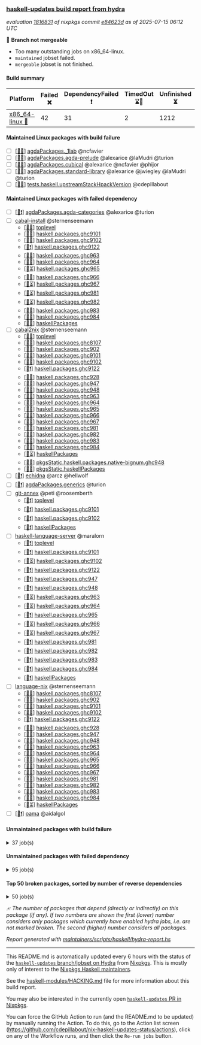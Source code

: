 ### [haskell-updates build report from hydra](https://hydra.nixos.org/jobset/nixpkgs/haskell-updates)
*evaluation [1816831](https://hydra.nixos.org/eval/1816831) of nixpkgs commit [e84623d](https://github.com/NixOS/nixpkgs/commits/e84623d33450a46eebc2b0ccdafef9d1e7f443cf) as of 2025-07-15 06:12 UTC*

🔴 **Branch not mergeable**
  * Too many outstanding jobs on x86_64-linux.
  * `maintained` jobset failed.
  * `mergeable` jobset is not finished.

#### Build summary

 | Platform | Failed ❌ | DependencyFailed ❗ | TimedOut ⌛🚫 | Unfinished ⏳ | Success ✅ | 
 | --- | --- | --- | --- | --- | --- | 
 | [x86_64-linux 🐧](https://hydra.nixos.org/eval/1816831?filter=.x86_64-linux) | 42 | 31 | 2 | 1212 | 6180 | 
#### Maintained Linux packages with build failure
- [ ] [[🐧❌]](https://hydra.nixos.org/build/302351907) [agdaPackages._1lab](https://hydra.nixos.org/eval/1816831?filter=agdaPackages._1lab) @ncfavier
- [ ] [[🐧❌]](https://hydra.nixos.org/build/302351898) [agdaPackages.agda-prelude](https://hydra.nixos.org/eval/1816831?filter=agdaPackages.agda-prelude) @alexarice @laMudri @turion
- [ ] [[🐧❌]](https://hydra.nixos.org/build/302351904) [agdaPackages.cubical](https://hydra.nixos.org/eval/1816831?filter=agdaPackages.cubical) @alexarice @ncfavier @phijor
- [ ] [[🐧❌]](https://hydra.nixos.org/build/302351901) [agdaPackages.standard-library](https://hydra.nixos.org/eval/1816831?filter=agdaPackages.standard-library) @alexarice @jwiegley @laMudri @turion
- [ ] [[🐧❌]](https://hydra.nixos.org/build/302300295) [tests.haskell.upstreamStackHpackVersion](https://hydra.nixos.org/eval/1816831?filter=tests.haskell.upstreamStackHpackVersion) @cdepillabout
#### Maintained Linux packages with failed dependency
- [ ] [[🐧❗]](https://hydra.nixos.org/build/302351903) [agdaPackages.agda-categories](https://hydra.nixos.org/eval/1816831?filter=agdaPackages.agda-categories) @alexarice @turion
- [ ] [cabal-install](https://hydra.nixos.org/eval/1816831?filter=cabal-install) @sternenseemann
  - [[🐧✅]](https://hydra.nixos.org/build/302292394) [toplevel](https://hydra.nixos.org/eval/1816831?filter=cabal-install)
  - [[🐧✅]](https://hydra.nixos.org/build/302292526) [haskell.packages.ghc9101](https://hydra.nixos.org/eval/1816831?filter=haskell.packages.ghc9101.cabal-install)
  - [[🐧✅]](https://hydra.nixos.org/build/302292538) [haskell.packages.ghc9102](https://hydra.nixos.org/eval/1816831?filter=haskell.packages.ghc9102.cabal-install)
  - [[🐧❗]](https://hydra.nixos.org/build/302301027) [haskell.packages.ghc9122](https://hydra.nixos.org/eval/1816831?filter=haskell.packages.ghc9122.cabal-install)
  - [[🐧✅]](https://hydra.nixos.org/build/302292661) [haskell.packages.ghc963](https://hydra.nixos.org/eval/1816831?filter=haskell.packages.ghc963.cabal-install)
  - [[🐧✅]](https://hydra.nixos.org/build/302292686) [haskell.packages.ghc964](https://hydra.nixos.org/eval/1816831?filter=haskell.packages.ghc964.cabal-install)
  - [[🐧⏳]](https://hydra.nixos.org/build/302292708) [haskell.packages.ghc965](https://hydra.nixos.org/eval/1816831?filter=haskell.packages.ghc965.cabal-install)
  - [[🐧✅]](https://hydra.nixos.org/build/302292730) [haskell.packages.ghc966](https://hydra.nixos.org/eval/1816831?filter=haskell.packages.ghc966.cabal-install)
  - [[🐧⏳]](https://hydra.nixos.org/build/302292741) [haskell.packages.ghc967](https://hydra.nixos.org/eval/1816831?filter=haskell.packages.ghc967.cabal-install)
  - [[🐧⏳]](https://hydra.nixos.org/build/302292780) [haskell.packages.ghc981](https://hydra.nixos.org/eval/1816831?filter=haskell.packages.ghc981.cabal-install)
  - [[🐧⏳]](https://hydra.nixos.org/build/302292790) [haskell.packages.ghc982](https://hydra.nixos.org/eval/1816831?filter=haskell.packages.ghc982.cabal-install)
  - [[🐧✅]](https://hydra.nixos.org/build/302292854) [haskell.packages.ghc983](https://hydra.nixos.org/eval/1816831?filter=haskell.packages.ghc983.cabal-install)
  - [[🐧✅]](https://hydra.nixos.org/build/302292816) [haskell.packages.ghc984](https://hydra.nixos.org/eval/1816831?filter=haskell.packages.ghc984.cabal-install)
  - [[🐧✅]](https://hydra.nixos.org/build/302294164) [haskellPackages](https://hydra.nixos.org/eval/1816831?filter=haskellPackages.cabal-install)
- [ ] [cabal2nix](https://hydra.nixos.org/eval/1816831?filter=cabal2nix) @sternenseemann
  - [[🐧✅]](https://hydra.nixos.org/build/302292478) [toplevel](https://hydra.nixos.org/eval/1816831?filter=cabal2nix)
  - [[🐧✅]](https://hydra.nixos.org/build/302292493) [haskell.packages.ghc8107](https://hydra.nixos.org/eval/1816831?filter=haskell.packages.ghc8107.cabal2nix)
  - [[🐧✅]](https://hydra.nixos.org/build/302292550) [haskell.packages.ghc902](https://hydra.nixos.org/eval/1816831?filter=haskell.packages.ghc902.cabal2nix)
  - [[🐧✅]](https://hydra.nixos.org/build/302292535) [haskell.packages.ghc9101](https://hydra.nixos.org/eval/1816831?filter=haskell.packages.ghc9101.cabal2nix)
  - [[🐧✅]](https://hydra.nixos.org/build/302292558) [haskell.packages.ghc9102](https://hydra.nixos.org/eval/1816831?filter=haskell.packages.ghc9102.cabal2nix)
  - [[🐧❗]](https://hydra.nixos.org/build/302301029) [haskell.packages.ghc9122](https://hydra.nixos.org/eval/1816831?filter=haskell.packages.ghc9122.cabal2nix)
  - [[🐧✅]](https://hydra.nixos.org/build/302292614) [haskell.packages.ghc928](https://hydra.nixos.org/eval/1816831?filter=haskell.packages.ghc928.cabal2nix)
  - [[🐧✅]](https://hydra.nixos.org/build/302292622) [haskell.packages.ghc947](https://hydra.nixos.org/eval/1816831?filter=haskell.packages.ghc947.cabal2nix)
  - [[🐧✅]](https://hydra.nixos.org/build/302292647) [haskell.packages.ghc948](https://hydra.nixos.org/eval/1816831?filter=haskell.packages.ghc948.cabal2nix)
  - [[🐧✅]](https://hydra.nixos.org/build/302292663) [haskell.packages.ghc963](https://hydra.nixos.org/eval/1816831?filter=haskell.packages.ghc963.cabal2nix)
  - [[🐧✅]](https://hydra.nixos.org/build/302292692) [haskell.packages.ghc964](https://hydra.nixos.org/eval/1816831?filter=haskell.packages.ghc964.cabal2nix)
  - [[🐧✅]](https://hydra.nixos.org/build/302292716) [haskell.packages.ghc965](https://hydra.nixos.org/eval/1816831?filter=haskell.packages.ghc965.cabal2nix)
  - [[🐧✅]](https://hydra.nixos.org/build/302292748) [haskell.packages.ghc966](https://hydra.nixos.org/eval/1816831?filter=haskell.packages.ghc966.cabal2nix)
  - [[🐧✅]](https://hydra.nixos.org/build/302292756) [haskell.packages.ghc967](https://hydra.nixos.org/eval/1816831?filter=haskell.packages.ghc967.cabal2nix)
  - [[🐧✅]](https://hydra.nixos.org/build/302292800) [haskell.packages.ghc981](https://hydra.nixos.org/eval/1816831?filter=haskell.packages.ghc981.cabal2nix)
  - [[🐧✅]](https://hydra.nixos.org/build/302292809) [haskell.packages.ghc982](https://hydra.nixos.org/eval/1816831?filter=haskell.packages.ghc982.cabal2nix)
  - [[🐧✅]](https://hydra.nixos.org/build/302292906) [haskell.packages.ghc983](https://hydra.nixos.org/eval/1816831?filter=haskell.packages.ghc983.cabal2nix)
  - [[🐧✅]](https://hydra.nixos.org/build/302292817) [haskell.packages.ghc984](https://hydra.nixos.org/eval/1816831?filter=haskell.packages.ghc984.cabal2nix)
  - [[🐧⏳]](https://hydra.nixos.org/build/302294147) [haskellPackages](https://hydra.nixos.org/eval/1816831?filter=haskellPackages.cabal2nix)
  - [[🐧✅]](https://hydra.nixos.org/build/302300318) [pkgsStatic.haskell.packages.native-bignum.ghc948](https://hydra.nixos.org/eval/1816831?filter=pkgsStatic.haskell.packages.native-bignum.ghc948.cabal2nix)
  - [[🐧✅]](https://hydra.nixos.org/build/302300316) [pkgsStatic.haskellPackages](https://hydra.nixos.org/eval/1816831?filter=pkgsStatic.haskellPackages.cabal2nix)
- [ ] [[🐧❗]](https://hydra.nixos.org/build/302292479) [echidna](https://hydra.nixos.org/eval/1816831?filter=echidna) @arcz @hellwolf
- [ ] [[🐧❗]](https://hydra.nixos.org/build/302351906) [agdaPackages.generics](https://hydra.nixos.org/eval/1816831?filter=agdaPackages.generics) @turion
- [ ] [git-annex](https://hydra.nixos.org/eval/1816831?filter=git-annex) @peti @roosemberth
  - [[🐧❗]](https://hydra.nixos.org/build/302351909) [toplevel](https://hydra.nixos.org/eval/1816831?filter=git-annex)
  - [[🐧❗]](https://hydra.nixos.org/build/302351910) [haskell.packages.ghc9101](https://hydra.nixos.org/eval/1816831?filter=haskell.packages.ghc9101.git-annex)
  - [[🐧❗]](https://hydra.nixos.org/build/302351911) [haskell.packages.ghc9102](https://hydra.nixos.org/eval/1816831?filter=haskell.packages.ghc9102.git-annex)
  - [[🐧❗]](https://hydra.nixos.org/build/302351927) [haskellPackages](https://hydra.nixos.org/eval/1816831?filter=haskellPackages.git-annex)
- [ ] [haskell-language-server](https://hydra.nixos.org/eval/1816831?filter=haskell-language-server) @maralorn
  - [[🐧❗]](https://hydra.nixos.org/build/302292933) [toplevel](https://hydra.nixos.org/eval/1816831?filter=haskell-language-server)
  - [[🐧❗]](https://hydra.nixos.org/build/302292586) [haskell.packages.ghc9101](https://hydra.nixos.org/eval/1816831?filter=haskell.packages.ghc9101.haskell-language-server)
  - [[🐧⏳]](https://hydra.nixos.org/build/302292599) [haskell.packages.ghc9102](https://hydra.nixos.org/eval/1816831?filter=haskell.packages.ghc9102.haskell-language-server)
  - [[🐧❗]](https://hydra.nixos.org/build/302301031) [haskell.packages.ghc9122](https://hydra.nixos.org/eval/1816831?filter=haskell.packages.ghc9122.haskell-language-server)
  - [[🐧❗]](https://hydra.nixos.org/build/302292660) [haskell.packages.ghc947](https://hydra.nixos.org/eval/1816831?filter=haskell.packages.ghc947.haskell-language-server)
  - [[🐧❗]](https://hydra.nixos.org/build/302292696) [haskell.packages.ghc948](https://hydra.nixos.org/eval/1816831?filter=haskell.packages.ghc948.haskell-language-server)
  - [[🐧⏳]](https://hydra.nixos.org/build/302292703) [haskell.packages.ghc963](https://hydra.nixos.org/eval/1816831?filter=haskell.packages.ghc963.haskell-language-server)
  - [[🐧⏳]](https://hydra.nixos.org/build/302292738) [haskell.packages.ghc964](https://hydra.nixos.org/eval/1816831?filter=haskell.packages.ghc964.haskell-language-server)
  - [[🐧❗]](https://hydra.nixos.org/build/302292776) [haskell.packages.ghc965](https://hydra.nixos.org/eval/1816831?filter=haskell.packages.ghc965.haskell-language-server)
  - [[🐧⏳]](https://hydra.nixos.org/build/302292782) [haskell.packages.ghc966](https://hydra.nixos.org/eval/1816831?filter=haskell.packages.ghc966.haskell-language-server)
  - [[🐧⏳]](https://hydra.nixos.org/build/302292811) [haskell.packages.ghc967](https://hydra.nixos.org/eval/1816831?filter=haskell.packages.ghc967.haskell-language-server)
  - [[🐧❗]](https://hydra.nixos.org/build/302293024) [haskell.packages.ghc981](https://hydra.nixos.org/eval/1816831?filter=haskell.packages.ghc981.haskell-language-server)
  - [[🐧❗]](https://hydra.nixos.org/build/302292897) [haskell.packages.ghc982](https://hydra.nixos.org/eval/1816831?filter=haskell.packages.ghc982.haskell-language-server)
  - [[🐧❗]](https://hydra.nixos.org/build/302293753) [haskell.packages.ghc983](https://hydra.nixos.org/eval/1816831?filter=haskell.packages.ghc983.haskell-language-server)
  - [[🐧❗]](https://hydra.nixos.org/build/302292938) [haskell.packages.ghc984](https://hydra.nixos.org/eval/1816831?filter=haskell.packages.ghc984.haskell-language-server)
  - [[🐧❗]](https://hydra.nixos.org/build/302296037) [haskellPackages](https://hydra.nixos.org/eval/1816831?filter=haskellPackages.haskell-language-server)
- [ ] [language-nix](https://hydra.nixos.org/eval/1816831?filter=language-nix) @sternenseemann
  - [[🐧✅]](https://hydra.nixos.org/build/302292487) [haskell.packages.ghc8107](https://hydra.nixos.org/eval/1816831?filter=haskell.packages.ghc8107.language-nix)
  - [[🐧✅]](https://hydra.nixos.org/build/302292517) [haskell.packages.ghc902](https://hydra.nixos.org/eval/1816831?filter=haskell.packages.ghc902.language-nix)
  - [[🐧✅]](https://hydra.nixos.org/build/302292518) [haskell.packages.ghc9101](https://hydra.nixos.org/eval/1816831?filter=haskell.packages.ghc9101.language-nix)
  - [[🐧✅]](https://hydra.nixos.org/build/302292544) [haskell.packages.ghc9102](https://hydra.nixos.org/eval/1816831?filter=haskell.packages.ghc9102.language-nix)
  - [[🐧❗]](https://hydra.nixos.org/build/302301026) [haskell.packages.ghc9122](https://hydra.nixos.org/eval/1816831?filter=haskell.packages.ghc9122.language-nix)
  - [[🐧✅]](https://hydra.nixos.org/build/302292590) [haskell.packages.ghc928](https://hydra.nixos.org/eval/1816831?filter=haskell.packages.ghc928.language-nix)
  - [[🐧✅]](https://hydra.nixos.org/build/302292601) [haskell.packages.ghc947](https://hydra.nixos.org/eval/1816831?filter=haskell.packages.ghc947.language-nix)
  - [[🐧✅]](https://hydra.nixos.org/build/302292635) [haskell.packages.ghc948](https://hydra.nixos.org/eval/1816831?filter=haskell.packages.ghc948.language-nix)
  - [[🐧✅]](https://hydra.nixos.org/build/302292648) [haskell.packages.ghc963](https://hydra.nixos.org/eval/1816831?filter=haskell.packages.ghc963.language-nix)
  - [[🐧✅]](https://hydra.nixos.org/build/302292675) [haskell.packages.ghc964](https://hydra.nixos.org/eval/1816831?filter=haskell.packages.ghc964.language-nix)
  - [[🐧✅]](https://hydra.nixos.org/build/302292700) [haskell.packages.ghc965](https://hydra.nixos.org/eval/1816831?filter=haskell.packages.ghc965.language-nix)
  - [[🐧✅]](https://hydra.nixos.org/build/302292724) [haskell.packages.ghc966](https://hydra.nixos.org/eval/1816831?filter=haskell.packages.ghc966.language-nix)
  - [[🐧✅]](https://hydra.nixos.org/build/302292739) [haskell.packages.ghc967](https://hydra.nixos.org/eval/1816831?filter=haskell.packages.ghc967.language-nix)
  - [[🐧✅]](https://hydra.nixos.org/build/302292772) [haskell.packages.ghc981](https://hydra.nixos.org/eval/1816831?filter=haskell.packages.ghc981.language-nix)
  - [[🐧✅]](https://hydra.nixos.org/build/302292788) [haskell.packages.ghc982](https://hydra.nixos.org/eval/1816831?filter=haskell.packages.ghc982.language-nix)
  - [[🐧✅]](https://hydra.nixos.org/build/302292840) [haskell.packages.ghc983](https://hydra.nixos.org/eval/1816831?filter=haskell.packages.ghc983.language-nix)
  - [[🐧✅]](https://hydra.nixos.org/build/302292830) [haskell.packages.ghc984](https://hydra.nixos.org/eval/1816831?filter=haskell.packages.ghc984.language-nix)
  - [[🐧⏳]](https://hydra.nixos.org/build/302296795) [haskellPackages](https://hydra.nixos.org/eval/1816831?filter=haskellPackages.language-nix)
- [ ] [[🐧❗]](https://hydra.nixos.org/build/302301038) [oama](https://hydra.nixos.org/eval/1816831?filter=oama) @aidalgol
#### Unmaintained packages with build failure
<details><summary>37 job(s) </summary>

- [ ] [[🐧❌]](https://hydra.nixos.org/build/302297921) [haskellPackages.pms-domain-model](https://hydra.nixos.org/eval/1816831?filter=haskellPackages.pms-domain-model)  ⤴️ 10 | 10
- [ ] [[🐧❌]](https://hydra.nixos.org/build/302295498) [haskellPackages.ghcide](https://hydra.nixos.org/eval/1816831?filter=haskellPackages.ghcide)  ⤴️ 2 | 26
- [ ] [[🐧❌]](https://hydra.nixos.org/build/302301035) [haskellPackages.llvm-extra](https://hydra.nixos.org/eval/1816831?filter=haskellPackages.llvm-extra)  ⤴️ 2 | 5
- [ ] [[🐧❌]](https://hydra.nixos.org/build/302299996) [haskellPackages.xml-picklers](https://hydra.nixos.org/eval/1816831?filter=haskellPackages.xml-picklers)  ⤴️ 1 | 9
- [ ] [[🐧❌]](https://hydra.nixos.org/build/302296046) [haskellPackages.haskell-pgmq](https://hydra.nixos.org/eval/1816831?filter=haskellPackages.haskell-pgmq)  ⤴️ 1 | 1
- [ ] [[🐧❌]](https://hydra.nixos.org/build/302298642) [haskellPackages.servant-routes](https://hydra.nixos.org/eval/1816831?filter=haskellPackages.servant-routes)  ⤴️ 1 | 1
- [ ] [[🐧❌]](https://hydra.nixos.org/build/302296692) [haskellPackages.json-rpc](https://hydra.nixos.org/eval/1816831?filter=haskellPackages.json-rpc)  ⤴️ 0 | 2
- [ ] [[🐧❌]](https://hydra.nixos.org/build/302292957) [haskellPackages.GeomPredicates](https://hydra.nixos.org/eval/1816831?filter=haskellPackages.GeomPredicates)  ⤴️ 0 | 1
- [ ] [[🐧❌]](https://hydra.nixos.org/build/302299631) [haskellPackages.typelet](https://hydra.nixos.org/eval/1816831?filter=haskellPackages.typelet)  ⤴️ 0 | 1
- [ ] [[🐧❌]](https://hydra.nixos.org/build/302293056) [haskellPackages.Lazy-Pbkdf2](https://hydra.nixos.org/eval/1816831?filter=haskellPackages.Lazy-Pbkdf2) 
- [ ] [[🐧❌]](https://hydra.nixos.org/build/302293195) [haskellPackages.ac-library-hs](https://hydra.nixos.org/eval/1816831?filter=haskellPackages.ac-library-hs) 
- [ ] [[🐧❌]](https://hydra.nixos.org/build/302351917) [haskellPackages.agda2hs](https://hydra.nixos.org/eval/1816831?filter=haskellPackages.agda2hs) 
- [ ] [[🐧❌]](https://hydra.nixos.org/build/302293409) [haskellPackages.amazonka-cur](https://hydra.nixos.org/eval/1816831?filter=haskellPackages.amazonka-cur) 
- [ ] [[🐧❌]](https://hydra.nixos.org/build/302293734) [haskellPackages.ascii85x](https://hydra.nixos.org/eval/1816831?filter=haskellPackages.ascii85x) 
- [ ] [[🐧❌]](https://hydra.nixos.org/build/302293798) [haskellPackages.autodocodec-exact](https://hydra.nixos.org/eval/1816831?filter=haskellPackages.autodocodec-exact) 
- [ ] [[🐧❌]](https://hydra.nixos.org/build/302293880) [haskellPackages.aws-academy-grade-exporter](https://hydra.nixos.org/eval/1816831?filter=haskellPackages.aws-academy-grade-exporter) 
- [ ] [[🐧❌]](https://hydra.nixos.org/build/302293999) [haskellPackages.blockio-uring](https://hydra.nixos.org/eval/1816831?filter=haskellPackages.blockio-uring) 
- [ ] [[🐧❌]](https://hydra.nixos.org/build/302294196) [haskellPackages.cauldron](https://hydra.nixos.org/eval/1816831?filter=haskellPackages.cauldron) 
- [ ] [[🐧❌]](https://hydra.nixos.org/build/302294489) [haskellPackages.convex-schema-parser](https://hydra.nixos.org/eval/1816831?filter=haskellPackages.convex-schema-parser) 
- [ ] [[🐧❌]](https://hydra.nixos.org/build/302295108) [haskellPackages.exotic-list-monads](https://hydra.nixos.org/eval/1816831?filter=haskellPackages.exotic-list-monads) 
- [ ] [[🐧❌]](https://hydra.nixos.org/build/302295471) [haskellPackages.ghc-hie](https://hydra.nixos.org/eval/1816831?filter=haskellPackages.ghc-hie) 
- [ ] [[🐧❌]](https://hydra.nixos.org/build/302295542) [haskellPackages.gi-clutter](https://hydra.nixos.org/eval/1816831?filter=haskellPackages.gi-clutter) 
- [ ] [[🐧❌]](https://hydra.nixos.org/build/302295595) [haskellPackages.ginger2](https://hydra.nixos.org/eval/1816831?filter=haskellPackages.ginger2) 
- [ ] [[🐧❌]](https://hydra.nixos.org/build/302296051) [haskellPackages.haskell-bee-redis](https://hydra.nixos.org/eval/1816831?filter=haskellPackages.haskell-bee-redis) 
- [ ] [[🐧❌]](https://hydra.nixos.org/build/302296040) [haskellPackages.hblosc](https://hydra.nixos.org/eval/1816831?filter=haskellPackages.hblosc) 
- [ ] [[🐧❌]](https://hydra.nixos.org/build/302296077) [haskellPackages.hedgehog-extras](https://hydra.nixos.org/eval/1816831?filter=haskellPackages.hedgehog-extras) 
- [ ] [[🐧❌]](https://hydra.nixos.org/build/302296119) [haskellPackages.hiedb-plugin](https://hydra.nixos.org/eval/1816831?filter=haskellPackages.hiedb-plugin) 
- [ ] [[🐧❌]](https://hydra.nixos.org/build/302296497) [haskellPackages.if-instance](https://hydra.nixos.org/eval/1816831?filter=haskellPackages.if-instance) 
- [ ] [[🐧❌]](https://hydra.nixos.org/build/302297116) [haskellPackages.mcp](https://hydra.nixos.org/eval/1816831?filter=haskellPackages.mcp) 
- [ ] [[🐧❌]](https://hydra.nixos.org/build/302297143) [haskellPackages.mcp-server](https://hydra.nixos.org/eval/1816831?filter=haskellPackages.mcp-server) 
- [ ] [[🐧❌]](https://hydra.nixos.org/build/302297703) [haskellPackages.ox-arrays](https://hydra.nixos.org/eval/1816831?filter=haskellPackages.ox-arrays) 
- [ ] [[🐧❌]](https://hydra.nixos.org/build/302297684) [haskellPackages.packed-data](https://hydra.nixos.org/eval/1816831?filter=haskellPackages.packed-data) 
- [ ] [[🐧❌]](https://hydra.nixos.org/build/302298613) [haskellPackages.servant-event-stream](https://hydra.nixos.org/eval/1816831?filter=haskellPackages.servant-event-stream) 
- [ ] [[🐧❌]](https://hydra.nixos.org/build/302298893) [haskellPackages.sop-satisfier](https://hydra.nixos.org/eval/1816831?filter=haskellPackages.sop-satisfier) 
- [ ] [[🐧❌]](https://hydra.nixos.org/build/302299549) [haskellPackages.twee](https://hydra.nixos.org/eval/1816831?filter=haskellPackages.twee) 
- [ ] [[🐧❌]](https://hydra.nixos.org/build/302299983) [haskellPackages.xcframework](https://hydra.nixos.org/eval/1816831?filter=haskellPackages.xcframework) 
- [ ] [[🐧❌]](https://hydra.nixos.org/build/302300018) [haskellPackages.xnobar](https://hydra.nixos.org/eval/1816831?filter=haskellPackages.xnobar) 
</details>

#### Unmaintained packages with failed dependency
<details><summary>95 job(s) </summary>

- [ ] [ghc-lib-parser-ex](https://hydra.nixos.org/eval/1816831?filter=ghc-lib-parser-ex)  ⤴️ 16 | 44
  - [[🐧✅]](https://hydra.nixos.org/build/302292477) [haskell.packages.ghc8107](https://hydra.nixos.org/eval/1816831?filter=haskell.packages.ghc8107.ghc-lib-parser-ex)
  - [[🐧✅]](https://hydra.nixos.org/build/302292513) [haskell.packages.ghc902](https://hydra.nixos.org/eval/1816831?filter=haskell.packages.ghc902.ghc-lib-parser-ex)
  - [[🐧✅]](https://hydra.nixos.org/build/302292512) [haskell.packages.ghc9101](https://hydra.nixos.org/eval/1816831?filter=haskell.packages.ghc9101.ghc-lib-parser-ex)
  - [[🐧⏳]](https://hydra.nixos.org/build/302292529) [haskell.packages.ghc9102](https://hydra.nixos.org/eval/1816831?filter=haskell.packages.ghc9102.ghc-lib-parser-ex)
  - [[🐧❗]](https://hydra.nixos.org/build/302301025) [haskell.packages.ghc9122](https://hydra.nixos.org/eval/1816831?filter=haskell.packages.ghc9122.ghc-lib-parser-ex)
  - [[🐧✅]](https://hydra.nixos.org/build/302292588) [haskell.packages.ghc928](https://hydra.nixos.org/eval/1816831?filter=haskell.packages.ghc928.ghc-lib-parser-ex)
  - [[🐧✅]](https://hydra.nixos.org/build/302292597) [haskell.packages.ghc947](https://hydra.nixos.org/eval/1816831?filter=haskell.packages.ghc947.ghc-lib-parser-ex)
  - [[🐧✅]](https://hydra.nixos.org/build/302292631) [haskell.packages.ghc948](https://hydra.nixos.org/eval/1816831?filter=haskell.packages.ghc948.ghc-lib-parser-ex)
  - [[🐧✅]](https://hydra.nixos.org/build/302292645) [haskell.packages.ghc963](https://hydra.nixos.org/eval/1816831?filter=haskell.packages.ghc963.ghc-lib-parser-ex)
  - [[🐧✅]](https://hydra.nixos.org/build/302292674) [haskell.packages.ghc964](https://hydra.nixos.org/eval/1816831?filter=haskell.packages.ghc964.ghc-lib-parser-ex)
  - [[🐧✅]](https://hydra.nixos.org/build/302292698) [haskell.packages.ghc965](https://hydra.nixos.org/eval/1816831?filter=haskell.packages.ghc965.ghc-lib-parser-ex)
  - [[🐧✅]](https://hydra.nixos.org/build/302292722) [haskell.packages.ghc966](https://hydra.nixos.org/eval/1816831?filter=haskell.packages.ghc966.ghc-lib-parser-ex)
  - [[🐧✅]](https://hydra.nixos.org/build/302292734) [haskell.packages.ghc967](https://hydra.nixos.org/eval/1816831?filter=haskell.packages.ghc967.ghc-lib-parser-ex)
  - [[🐧✅]](https://hydra.nixos.org/build/302292771) [haskell.packages.ghc981](https://hydra.nixos.org/eval/1816831?filter=haskell.packages.ghc981.ghc-lib-parser-ex)
  - [[🐧✅]](https://hydra.nixos.org/build/302292789) [haskell.packages.ghc982](https://hydra.nixos.org/eval/1816831?filter=haskell.packages.ghc982.ghc-lib-parser-ex)
  - [[🐧✅]](https://hydra.nixos.org/build/302292836) [haskell.packages.ghc983](https://hydra.nixos.org/eval/1816831?filter=haskell.packages.ghc983.ghc-lib-parser-ex)
  - [[🐧✅]](https://hydra.nixos.org/build/302292823) [haskell.packages.ghc984](https://hydra.nixos.org/eval/1816831?filter=haskell.packages.ghc984.ghc-lib-parser-ex)
  - [[🐧✅]](https://hydra.nixos.org/build/302295463) [haskellPackages](https://hydra.nixos.org/eval/1816831?filter=haskellPackages.ghc-lib-parser-ex)
- [ ] [hpack](https://hydra.nixos.org/eval/1816831?filter=hpack)  ⤴️ 3 | 14
  - [[🐧✅]](https://hydra.nixos.org/build/302300168) [toplevel](https://hydra.nixos.org/eval/1816831?filter=hpack)
  - [[🐧✅]](https://hydra.nixos.org/build/302292491) [haskell.packages.ghc8107](https://hydra.nixos.org/eval/1816831?filter=haskell.packages.ghc8107.hpack)
  - [[🐧✅]](https://hydra.nixos.org/build/302292534) [haskell.packages.ghc902](https://hydra.nixos.org/eval/1816831?filter=haskell.packages.ghc902.hpack)
  - [[🐧✅]](https://hydra.nixos.org/build/302292532) [haskell.packages.ghc9101](https://hydra.nixos.org/eval/1816831?filter=haskell.packages.ghc9101.hpack)
  - [[🐧✅]](https://hydra.nixos.org/build/302292554) [haskell.packages.ghc9102](https://hydra.nixos.org/eval/1816831?filter=haskell.packages.ghc9102.hpack)
  - [[🐧❗]](https://hydra.nixos.org/build/302301028) [haskell.packages.ghc9122](https://hydra.nixos.org/eval/1816831?filter=haskell.packages.ghc9122.hpack)
  - [[🐧✅]](https://hydra.nixos.org/build/302292608) [haskell.packages.ghc928](https://hydra.nixos.org/eval/1816831?filter=haskell.packages.ghc928.hpack)
  - [[🐧✅]](https://hydra.nixos.org/build/302292617) [haskell.packages.ghc947](https://hydra.nixos.org/eval/1816831?filter=haskell.packages.ghc947.hpack)
  - [[🐧✅]](https://hydra.nixos.org/build/302292641) [haskell.packages.ghc948](https://hydra.nixos.org/eval/1816831?filter=haskell.packages.ghc948.hpack)
  - [[🐧✅]](https://hydra.nixos.org/build/302292662) [haskell.packages.ghc963](https://hydra.nixos.org/eval/1816831?filter=haskell.packages.ghc963.hpack)
  - [[🐧✅]](https://hydra.nixos.org/build/302292685) [haskell.packages.ghc964](https://hydra.nixos.org/eval/1816831?filter=haskell.packages.ghc964.hpack)
  - [[🐧✅]](https://hydra.nixos.org/build/302292711) [haskell.packages.ghc965](https://hydra.nixos.org/eval/1816831?filter=haskell.packages.ghc965.hpack)
  - [[🐧✅]](https://hydra.nixos.org/build/302292744) [haskell.packages.ghc966](https://hydra.nixos.org/eval/1816831?filter=haskell.packages.ghc966.hpack)
  - [[🐧✅]](https://hydra.nixos.org/build/302292752) [haskell.packages.ghc967](https://hydra.nixos.org/eval/1816831?filter=haskell.packages.ghc967.hpack)
  - [[🐧✅]](https://hydra.nixos.org/build/302292792) [haskell.packages.ghc981](https://hydra.nixos.org/eval/1816831?filter=haskell.packages.ghc981.hpack)
  - [[🐧✅]](https://hydra.nixos.org/build/302292805) [haskell.packages.ghc982](https://hydra.nixos.org/eval/1816831?filter=haskell.packages.ghc982.hpack)
  - [[🐧✅]](https://hydra.nixos.org/build/302292896) [haskell.packages.ghc983](https://hydra.nixos.org/eval/1816831?filter=haskell.packages.ghc983.hpack)
  - [[🐧✅]](https://hydra.nixos.org/build/302292827) [haskell.packages.ghc984](https://hydra.nixos.org/eval/1816831?filter=haskell.packages.ghc984.hpack)
  - [[🐧✅]](https://hydra.nixos.org/build/302296215) [haskellPackages](https://hydra.nixos.org/eval/1816831?filter=haskellPackages.hpack)
- [ ] [hoogle](https://hydra.nixos.org/eval/1816831?filter=hoogle)  ⤴️ 1 | 5
  - [[🐧✅]](https://hydra.nixos.org/build/302292496) [haskell.packages.ghc8107](https://hydra.nixos.org/eval/1816831?filter=haskell.packages.ghc8107.hoogle)
  - [[🐧✅]](https://hydra.nixos.org/build/302292542) [haskell.packages.ghc902](https://hydra.nixos.org/eval/1816831?filter=haskell.packages.ghc902.hoogle)
  - [[🐧✅]](https://hydra.nixos.org/build/302292545) [haskell.packages.ghc9101](https://hydra.nixos.org/eval/1816831?filter=haskell.packages.ghc9101.hoogle)
  - [[🐧✅]](https://hydra.nixos.org/build/302292566) [haskell.packages.ghc9102](https://hydra.nixos.org/eval/1816831?filter=haskell.packages.ghc9102.hoogle)
  - [[🐧❗]](https://hydra.nixos.org/build/302301030) [haskell.packages.ghc9122](https://hydra.nixos.org/eval/1816831?filter=haskell.packages.ghc9122.hoogle)
  - [[🐧⏳]](https://hydra.nixos.org/build/302292619) [haskell.packages.ghc928](https://hydra.nixos.org/eval/1816831?filter=haskell.packages.ghc928.hoogle)
  - [[🐧✅]](https://hydra.nixos.org/build/302292623) [haskell.packages.ghc947](https://hydra.nixos.org/eval/1816831?filter=haskell.packages.ghc947.hoogle)
  - [[🐧✅]](https://hydra.nixos.org/build/302292657) [haskell.packages.ghc948](https://hydra.nixos.org/eval/1816831?filter=haskell.packages.ghc948.hoogle)
  - [[🐧✅]](https://hydra.nixos.org/build/302292673) [haskell.packages.ghc963](https://hydra.nixos.org/eval/1816831?filter=haskell.packages.ghc963.hoogle)
  - [[🐧✅]](https://hydra.nixos.org/build/302292689) [haskell.packages.ghc964](https://hydra.nixos.org/eval/1816831?filter=haskell.packages.ghc964.hoogle)
  - [[🐧✅]](https://hydra.nixos.org/build/302292735) [haskell.packages.ghc965](https://hydra.nixos.org/eval/1816831?filter=haskell.packages.ghc965.hoogle)
  - [[🐧✅]](https://hydra.nixos.org/build/302292757) [haskell.packages.ghc966](https://hydra.nixos.org/eval/1816831?filter=haskell.packages.ghc966.hoogle)
  - [[🐧✅]](https://hydra.nixos.org/build/302292767) [haskell.packages.ghc967](https://hydra.nixos.org/eval/1816831?filter=haskell.packages.ghc967.hoogle)
  - [[🐧✅]](https://hydra.nixos.org/build/302292820) [haskell.packages.ghc981](https://hydra.nixos.org/eval/1816831?filter=haskell.packages.ghc981.hoogle)
  - [[🐧✅]](https://hydra.nixos.org/build/302292833) [haskell.packages.ghc982](https://hydra.nixos.org/eval/1816831?filter=haskell.packages.ghc982.hoogle)
  - [[🐧✅]](https://hydra.nixos.org/build/302293033) [haskell.packages.ghc983](https://hydra.nixos.org/eval/1816831?filter=haskell.packages.ghc983.hoogle)
  - [[🐧✅]](https://hydra.nixos.org/build/302292826) [haskell.packages.ghc984](https://hydra.nixos.org/eval/1816831?filter=haskell.packages.ghc984.hoogle)
  - [[🐧✅]](https://hydra.nixos.org/build/302296197) [haskellPackages](https://hydra.nixos.org/eval/1816831?filter=haskellPackages.hoogle)
- [ ] [[🐧❗]](https://hydra.nixos.org/build/302296165) [haskellPackages.hls-test-utils](https://hydra.nixos.org/eval/1816831?filter=haskellPackages.hls-test-utils)  ⤴️ 1 | 1
- [ ] [[🐧❗]](https://hydra.nixos.org/build/302297949) [haskellPackages.pontarius-xmpp](https://hydra.nixos.org/eval/1816831?filter=haskellPackages.pontarius-xmpp)  ⤴️ 0 | 4
- [ ] [[🐧❗]](https://hydra.nixos.org/build/302301033) [haskellPackages.knead](https://hydra.nixos.org/eval/1816831?filter=haskellPackages.knead)  ⤴️ 0 | 1
- [ ] [cabal2nix-unstable](https://hydra.nixos.org/eval/1816831?filter=cabal2nix-unstable) 
  - [[🐧❗]](https://hydra.nixos.org/build/302292514) [haskell.packages.ghc8107](https://hydra.nixos.org/eval/1816831?filter=haskell.packages.ghc8107.cabal2nix-unstable)
  - [[🐧❗]](https://hydra.nixos.org/build/302292562) [haskell.packages.ghc902](https://hydra.nixos.org/eval/1816831?filter=haskell.packages.ghc902.cabal2nix-unstable)
  - [[🐧⏳]](https://hydra.nixos.org/build/302292555) [haskell.packages.ghc9101](https://hydra.nixos.org/eval/1816831?filter=haskell.packages.ghc9101.cabal2nix-unstable)
  - [[🐧✅]](https://hydra.nixos.org/build/302292577) [haskell.packages.ghc9102](https://hydra.nixos.org/eval/1816831?filter=haskell.packages.ghc9102.cabal2nix-unstable)
  - [[🐧⏳]](https://hydra.nixos.org/build/302301032) [haskell.packages.ghc9122](https://hydra.nixos.org/eval/1816831?filter=haskell.packages.ghc9122.cabal2nix-unstable)
  - [[🐧⏳]](https://hydra.nixos.org/build/302292625) [haskell.packages.ghc928](https://hydra.nixos.org/eval/1816831?filter=haskell.packages.ghc928.cabal2nix-unstable)
  - [[🐧⏳]](https://hydra.nixos.org/build/302292632) [haskell.packages.ghc947](https://hydra.nixos.org/eval/1816831?filter=haskell.packages.ghc947.cabal2nix-unstable)
  - [[🐧✅]](https://hydra.nixos.org/build/302292666) [haskell.packages.ghc948](https://hydra.nixos.org/eval/1816831?filter=haskell.packages.ghc948.cabal2nix-unstable)
  - [[🐧✅]](https://hydra.nixos.org/build/302292679) [haskell.packages.ghc963](https://hydra.nixos.org/eval/1816831?filter=haskell.packages.ghc963.cabal2nix-unstable)
  - [[🐧⏳]](https://hydra.nixos.org/build/302292690) [haskell.packages.ghc964](https://hydra.nixos.org/eval/1816831?filter=haskell.packages.ghc964.cabal2nix-unstable)
  - [[🐧✅]](https://hydra.nixos.org/build/302292723) [haskell.packages.ghc965](https://hydra.nixos.org/eval/1816831?filter=haskell.packages.ghc965.cabal2nix-unstable)
  - [[🐧✅]](https://hydra.nixos.org/build/302292765) [haskell.packages.ghc966](https://hydra.nixos.org/eval/1816831?filter=haskell.packages.ghc966.cabal2nix-unstable)
  - [[🐧⏳]](https://hydra.nixos.org/build/302292766) [haskell.packages.ghc967](https://hydra.nixos.org/eval/1816831?filter=haskell.packages.ghc967.cabal2nix-unstable)
  - [[🐧⏳]](https://hydra.nixos.org/build/302292803) [haskell.packages.ghc981](https://hydra.nixos.org/eval/1816831?filter=haskell.packages.ghc981.cabal2nix-unstable)
  - [[🐧✅]](https://hydra.nixos.org/build/302292804) [haskell.packages.ghc982](https://hydra.nixos.org/eval/1816831?filter=haskell.packages.ghc982.cabal2nix-unstable)
  - [[🐧✅]](https://hydra.nixos.org/build/302292983) [haskell.packages.ghc983](https://hydra.nixos.org/eval/1816831?filter=haskell.packages.ghc983.cabal2nix-unstable)
  - [[🐧✅]](https://hydra.nixos.org/build/302292861) [haskell.packages.ghc984](https://hydra.nixos.org/eval/1816831?filter=haskell.packages.ghc984.cabal2nix-unstable)
  - [[🐧✅]](https://hydra.nixos.org/build/302294194) [haskellPackages](https://hydra.nixos.org/eval/1816831?filter=haskellPackages.cabal2nix-unstable)
- [ ] [[🐧❗]](https://hydra.nixos.org/build/302351902) [agdaPackages.functional-linear-algebra](https://hydra.nixos.org/eval/1816831?filter=agdaPackages.functional-linear-algebra) 
- [ ] [[🐧❗]](https://hydra.nixos.org/build/302296056) [haskellPackages.haskell-bee-pgmq](https://hydra.nixos.org/eval/1816831?filter=haskellPackages.haskell-bee-pgmq) 
- [ ] [[🐧❗]](https://hydra.nixos.org/build/302296928) [haskellPackages.lambdabot-xmpp](https://hydra.nixos.org/eval/1816831?filter=haskellPackages.lambdabot-xmpp) 
- [ ] [[🐧❗]](https://hydra.nixos.org/build/302351963) [maintained](https://hydra.nixos.org/eval/1816831?filter=maintained) 
- [ ] [[🐧❗]](https://hydra.nixos.org/build/302297962) [haskellPackages.pms-application-service](https://hydra.nixos.org/eval/1816831?filter=haskellPackages.pms-application-service) 
- [ ] [[🐧❗]](https://hydra.nixos.org/build/302297932) [haskellPackages.pms-domain-service](https://hydra.nixos.org/eval/1816831?filter=haskellPackages.pms-domain-service) 
- [ ] [[🐧❗]](https://hydra.nixos.org/build/302297929) [haskellPackages.pms-infra-cmdrun](https://hydra.nixos.org/eval/1816831?filter=haskellPackages.pms-infra-cmdrun) 
- [ ] [[🐧❗]](https://hydra.nixos.org/build/302297986) [haskellPackages.pms-infra-procspawn](https://hydra.nixos.org/eval/1816831?filter=haskellPackages.pms-infra-procspawn) 
- [ ] [[🐧❗]](https://hydra.nixos.org/build/302297959) [haskellPackages.pms-infra-socket](https://hydra.nixos.org/eval/1816831?filter=haskellPackages.pms-infra-socket) 
- [ ] [[🐧❗]](https://hydra.nixos.org/build/302297941) [haskellPackages.pms-infra-watch](https://hydra.nixos.org/eval/1816831?filter=haskellPackages.pms-infra-watch) 
- [ ] [[🐧❗]](https://hydra.nixos.org/build/302297937) [haskellPackages.pms-ui-notification](https://hydra.nixos.org/eval/1816831?filter=haskellPackages.pms-ui-notification) 
- [ ] [[🐧❗]](https://hydra.nixos.org/build/302297957) [haskellPackages.pms-ui-request](https://hydra.nixos.org/eval/1816831?filter=haskellPackages.pms-ui-request) 
- [ ] [[🐧❗]](https://hydra.nixos.org/build/302297965) [haskellPackages.pms-ui-response](https://hydra.nixos.org/eval/1816831?filter=haskellPackages.pms-ui-response) 
- [ ] [[🐧❗]](https://hydra.nixos.org/build/302298163) [haskellPackages.pty-mcp-server](https://hydra.nixos.org/eval/1816831?filter=haskellPackages.pty-mcp-server) 
- [ ] [[🐧❗]](https://hydra.nixos.org/build/302298645) [haskellPackages.servant-routes-golden](https://hydra.nixos.org/eval/1816831?filter=haskellPackages.servant-routes-golden) 
</details>

#### Top 50 broken packages, sorted by number of reverse dependencies
<details><summary>50 job(s) </summary>

[haskell98](https://packdeps.haskellers.com/reverse/haskell98) ⤴️ 152  
[failure](https://packdeps.haskellers.com/reverse/failure) ⤴️ 72  
[enumerator](https://packdeps.haskellers.com/reverse/enumerator) ⤴️ 56  
[connection](https://packdeps.haskellers.com/reverse/connection) ⤴️ 49  
[util](https://packdeps.haskellers.com/reverse/util) ⤴️ 49  
[derive](https://packdeps.haskellers.com/reverse/derive) ⤴️ 48  
[fclabels](https://packdeps.haskellers.com/reverse/fclabels) ⤴️ 47  
[syb-with-class](https://packdeps.haskellers.com/reverse/syb-with-class) ⤴️ 42  
[MonadCatchIO-transformers](https://packdeps.haskellers.com/reverse/MonadCatchIO-transformers) ⤴️ 41  
[TypeCompose](https://packdeps.haskellers.com/reverse/TypeCompose) ⤴️ 41  
[PrimitiveArray](https://packdeps.haskellers.com/reverse/PrimitiveArray) ⤴️ 35  
[crypto-random](https://packdeps.haskellers.com/reverse/crypto-random) ⤴️ 35  
[dual](https://packdeps.haskellers.com/reverse/dual) ⤴️ 32  
[hsp](https://packdeps.haskellers.com/reverse/hsp) ⤴️ 32  
[language-ecmascript](https://packdeps.haskellers.com/reverse/language-ecmascript) ⤴️ 31  
[iteratee](https://packdeps.haskellers.com/reverse/iteratee) ⤴️ 29  
[composite-base](https://packdeps.haskellers.com/reverse/composite-base) ⤴️ 28  
[regexpr](https://packdeps.haskellers.com/reverse/regexpr) ⤴️ 27  
[text-format](https://packdeps.haskellers.com/reverse/text-format) ⤴️ 27  
[crypto-numbers](https://packdeps.haskellers.com/reverse/crypto-numbers) ⤴️ 25  
[either-unwrap](https://packdeps.haskellers.com/reverse/either-unwrap) ⤴️ 25  
[Crypto](https://packdeps.haskellers.com/reverse/Crypto) ⤴️ 22  
[crypto-pubkey](https://packdeps.haskellers.com/reverse/crypto-pubkey) ⤴️ 22  
[haskelldb](https://packdeps.haskellers.com/reverse/haskelldb) ⤴️ 22  
[wxdirect](https://packdeps.haskellers.com/reverse/wxdirect) ⤴️ 22  
[BiobaseTypes](https://packdeps.haskellers.com/reverse/BiobaseTypes) ⤴️ 21  
[alg](https://packdeps.haskellers.com/reverse/alg) ⤴️ 21  
[hw-rankselect-base](https://packdeps.haskellers.com/reverse/hw-rankselect-base) ⤴️ 21  
[libxml-sax](https://packdeps.haskellers.com/reverse/libxml-sax) ⤴️ 21  
[wxc](https://packdeps.haskellers.com/reverse/wxc) ⤴️ 21  
[biocore](https://packdeps.haskellers.com/reverse/biocore) ⤴️ 20  
[hw-excess](https://packdeps.haskellers.com/reverse/hw-excess) ⤴️ 20  
[reform](https://packdeps.haskellers.com/reverse/reform) ⤴️ 20  
[wxcore](https://packdeps.haskellers.com/reverse/wxcore) ⤴️ 20  
[attoparsec-enumerator](https://packdeps.haskellers.com/reverse/attoparsec-enumerator) ⤴️ 19  
[cprng-aes](https://packdeps.haskellers.com/reverse/cprng-aes) ⤴️ 19  
[fay](https://packdeps.haskellers.com/reverse/fay) ⤴️ 19  
[harp](https://packdeps.haskellers.com/reverse/harp) ⤴️ 19  
[hsx2hs](https://packdeps.haskellers.com/reverse/hsx2hs) ⤴️ 19  
[hw-balancedparens](https://packdeps.haskellers.com/reverse/hw-balancedparens) ⤴️ 19  
[ixset](https://packdeps.haskellers.com/reverse/ixset) ⤴️ 19  
[mmsyn2](https://packdeps.haskellers.com/reverse/mmsyn2) ⤴️ 19  
[wx](https://packdeps.haskellers.com/reverse/wx) ⤴️ 19  
[BiobaseENA](https://packdeps.haskellers.com/reverse/BiobaseENA) ⤴️ 18  
[asn1-data](https://packdeps.haskellers.com/reverse/asn1-data) ⤴️ 18  
[bytestring-show](https://packdeps.haskellers.com/reverse/bytestring-show) ⤴️ 18  
[dbus-core](https://packdeps.haskellers.com/reverse/dbus-core) ⤴️ 18  
[digit](https://packdeps.haskellers.com/reverse/digit) ⤴️ 18  
[gtksourceview2](https://packdeps.haskellers.com/reverse/gtksourceview2) ⤴️ 18  
[hw-rankselect](https://packdeps.haskellers.com/reverse/hw-rankselect) ⤴️ 18  
</details>


*⤴️: The number of packages that depend (directly or indirectly) on this package (if any). If two numbers are shown the first (lower) number considers only packages which currently have enabled hydra jobs, i.e. are not marked broken. The second (higher) number considers all packages.*

*Report generated with [maintainers/scripts/haskell/hydra-report.hs](https://github.com/NixOS/nixpkgs/blob/haskell-updates/maintainers/scripts/haskell/hydra-report.hs)*


----------------------------------------------------------------------

This README.md is automatically updated every 6 hours with the status of the
[`haskell-updates` branch/jobset on Hydra](https://hydra.nixos.org/jobset/nixpkgs/haskell-updates)
from [Nixpkgs](https://github.com/NixOS/nixpkgs).  This is mostly only of
interest to the [Nixpkgs Haskell maintainers](https://github.com/orgs/NixOS/teams/haskell).

See the
[haskell-modules/HACKING.md](https://github.com/NixOS/nixpkgs/blob/haskell-updates/pkgs/development/haskell-modules/HACKING.md)
file for more information about this build report.

You may also be interested in the currently open
[`haskell-updates` PR in Nixpkgs](https://github.com/nixos/nixpkgs/pulls?q=is%3Apr+is%3Aopen+head%3Ahaskell-updates).

You can force the GitHub Action to run (and the README.md to be updated) by
manually running the Action.  To do this, go to the Action list screen
(https://github.com/cdepillabout/nix-haskell-updates-status/actions),
click on any of the Workflow runs, and then click the `Re-run jobs` button.
